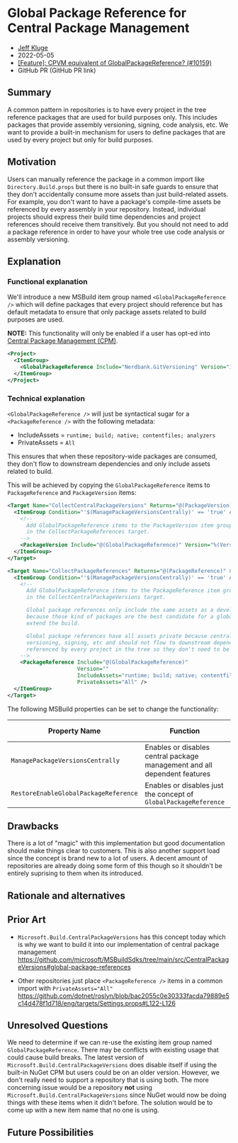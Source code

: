 # Global Package Reference for Central Package Management

- [Jeff Kluge](https://github.com/jeffkl)
- 2022-05-05
- [[Feature]: CPVM equivalent of GlobalPackageReference? (#10159)](https://github.com/NuGet/Home/issues/10159)
- GitHub PR (GitHub PR link)

## Summary
<!-- One-paragraph description of the proposal. -->
A common pattern in repositories is to have every project in the tree reference packages that are used for build purposes only.  This includes
packages that provide assembly versioning, signing, code analysis, etc.  We want to provide a built-in mechanism for users to define packages that
are used by every project but only for build purposes.

## Motivation 
<!-- Why are we doing this? What pain points does this solve? What is the expected outcome? -->
Users can manually reference the package in a common import like `Directory.Build.props` but there is no built-in safe guards to ensure that they don't
accidentally consume more assets than just build-related assets.  For example, you don't want to have a package's compile-time assets be referenced by
every assembly in your repository.  Instead, individual projects should express their build time dependencies and project references should receive
them transitively.  But you should not need to add a package reference in order to have your whole tree use code analysis or assembly versioning.

## Explanation

### Functional explanation
<!-- Explain the proposal as if it were already implemented and you're teaching it to another person. -->
<!-- Introduce new concepts, functional designs with real life examples, and low-fidelity mockups or  pseudocode to show how this proposal would look. -->
We'll introduce a new MSBuild item group named `<GlobalPackageReference />` which will define packages that every project should reference but has
default metadata to ensure that only package assets related to build purposes are used.

**NOTE:** This functionality will only be enabled if a user has opt-ed into [Central Package Management (CPM)](https://docs.microsoft.com/nuget/consume-packages/central-package-management).

```xml
<Project>
  <ItemGroup>
    <GlobalPackageReference Include="Nerdbank.GitVersioning" Version="1.0.0" />
  </ItemGroup>
</Project>
```

### Technical explanation
<!-- Explain the proposal in sufficient detail with implementation details, interaction models, and clarification of corner cases. -->
`<GlobalPackageReference />` will just be syntactical sugar for a `<PackageReference />` with the following metadata:

* IncludeAssets = `runtime; build; native; contentfiles; analyzers`
* PrivateAssets = `All`

This ensures that when these repository-wide packages are consumed, they don't flow to downstream dependencies and only include assets related to
build.

This will be achieved by copying the `GlobalPackageReference` items to `PackageReference` and `PackageVersion` items:
```xml
<Target Name="CollectCentralPackageVersions" Returns="@(PackageVersion)">
  <ItemGroup Condition="'$(ManagePackageVersionsCentrally)' == 'true' And '$(RestoreEnableGlobalPackageReference)' != 'false'">
    <!--
      Add GlobalPackageReference items to the PackageVersion item group with the version.  The PackageReference items are added
      in the CollectPackageReferences target.
    -->
    <PackageVersion Include="@(GlobalPackageReference)" Version="%(Version)" />
  </ItemGroup>
</Target>

<Target Name="CollectPackageReferences" Returns="@(PackageReference)" >
  <ItemGroup Condition="'$(ManagePackageVersionsCentrally)' == 'true' And '$(RestoreEnableGlobalPackageReference)' != 'false'">
    <!--
      Add GlobalPackageReference items to the PackageReference item group with no version.  The PackageVersion items are added
      in the CollectCentralPackageVersions target.

      Global package references only include the same assets as a development dependency (runtime; build; native; contentfiles; analyzers)
      because those kind of packages are the best candidate for a global package reference.  They are generally packages that
      extend the build.

      Global package references have all assets private because central package references are generally packages that provide
      versioning, signing, etc and should not flow to downstream dependencies.  Also, central package references are already
      referenced by every project in the tree so they don't need to be transitive.
    -->
    <PackageReference Include="@(GlobalPackageReference)"
                      Version=""
                      IncludeAssets="runtime; build; native; contentfiles; analyzers"
                      PrivateAssets="All" />
  </ItemGroup>
</Target>
```

The following MSBuild properties can be set to change the functionality:

| Property Name | Function | Default value|
|---|---|---|
| `ManagePackageVersionsCentrally` | Enables or disables central package management and all dependent features | `false` |
| `RestoreEnableGlobalPackageReference` | Enables or disables just the concept of `GlobalPackageReference` | `true` |

## Drawbacks
<!-- Why should we not do this? -->
There is a lot of "magic" with this implementation but good documentation should make things clear to customers.  This is also another support load
since the concept is brand new to a lot of users.  A decent amount of repositories are already doing some form of this though so it shouldn't be
entirely suprising to them when its introduced.

## Rationale and alternatives

<!-- Why is this the best design compared to other designs? -->
<!-- What other designs have been considered and why weren't they chosen? -->
<!-- What is the impact of not doing this? -->

## Prior Art
<!-- What prior art, both good and bad are related to this proposal? -->
<!-- Do other features exist in other ecosystems and what experience have their community had? -->
<!-- What lessons from other communities can we learn from? -->
<!-- Are there any resources that are relevant to this proposal? -->
* `Microsoft.Build.CentralPackageVersions` has this concept today which is why we want to build it into our implementation of central package management
  https://github.com/microsoft/MSBuildSdks/tree/main/src/CentralPackageVersions#global-package-references

* Other repositories just place `<PackageReference />` items in a common import with `PrivateAssets="All"`
  https://github.com/dotnet/roslyn/blob/bac2055c0e30333facda79889e5c14d478f1d718/eng/targets/Settings.props#L122-L126

## Unresolved Questions
<!-- What parts of the proposal do you expect to resolve before this gets accepted? -->
<!-- What parts of the proposal need to be resolved before the proposal is stabilized? -->
<!-- What related issues would you consider out of scope for this proposal but can be addressed in the future? -->
We need to determine if we can re-use the existing item group named `GlobalPackageReference`.  There may be conflicts with existing usage that could
cause build breaks.  The latest version of `Microsoft.Build.CentralPackageVersions` does disable itself if using the built-in NuGet CPM but users
could be on an older version.  However, we don't really need to support a repository that is using both.  The more concerning issue would be a
repository **not** using `Microsoft.Build.CentralPackageVersions` since NuGet would now be doing things with these items when it didn't before.
The solution would be to come up with a new item name that no one is using.

## Future Possibilities

<!-- What future possibilities can you think of that this proposal would help with? -->
